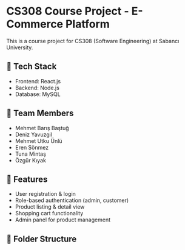 # CS308 Course Project - E-Commerce Platform

This is a course project for CS308 (Software Engineering) at Sabancı University.

## 🔧 Tech Stack

- Frontend: React.js
- Backend: Node.js
- Database: MySQL

## 👥 Team Members

- Mehmet Barış Baştuğ
- Deniz Yavuzgil
- Mehmet Utku Ünlü
- Eren Sönmez
- Tuna Mintaş
- Özgür Kıyak

## 🚀 Features

- User registration & login
- Role-based authentication (admin, customer)
- Product listing & detail view
- Shopping cart functionality
- Admin panel for product management

## 📂 Folder Structure

